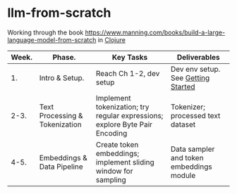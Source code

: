 # llm-from-scratch
Working through the book  https://www.manning.com/books/build-a-large-language-model-from-scratch
in [Clojure](https://clojure.org/)


|Week. |Phase.         |Key Tasks|Deliverables|
|:---  |---            |---      |---         |
|1.    |Intro & Setup. | Reach Ch 1-2, dev setup    | Dev env setup. See [Getting Started](https://clojure.org/guides/getting_started) |
|2-3. |Text Processing & Tokenization | Implement tokenization; try regular expressions; explore Byte Pair Encoding | Tokenizer; processed text dataset |
|4-5. | Embeddings & Data Pipeline | Create token embeddings; implement sliding window for sampling | Data sampler and token embeddings module |